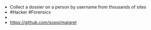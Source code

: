 - Collect a dossier on a person by username from thousands of sites
- #Hacker #Forensics
-
- https://github.com/soxoj/maigret